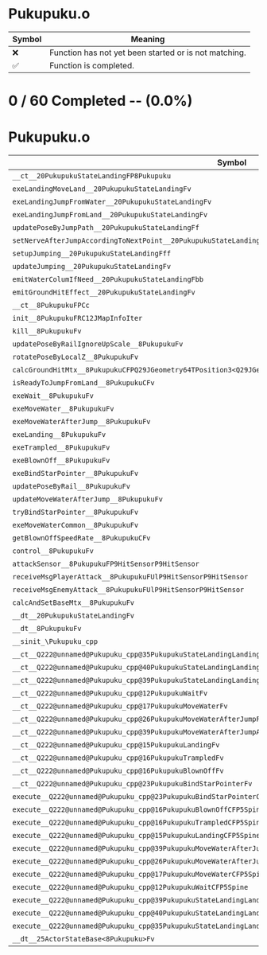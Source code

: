 # Pukupuku.o
| Symbol | Meaning 
| ------------- | ------------- 
| :x: | Function has not yet been started or is not matching. 
| :white_check_mark: | Function is completed. 


# 0 / 60 Completed -- (0.0%)
# Pukupuku.o
| Symbol | Decompiled? |
| ------------- | ------------- |
| `__ct__20PukupukuStateLandingFP8Pukupuku` | :x: |
| `exeLandingMoveLand__20PukupukuStateLandingFv` | :x: |
| `exeLandingJumpFromWater__20PukupukuStateLandingFv` | :x: |
| `exeLandingJumpFromLand__20PukupukuStateLandingFv` | :x: |
| `updatePoseByJumpPath__20PukupukuStateLandingFf` | :x: |
| `setNerveAfterJumpAccordingToNextPoint__20PukupukuStateLandingFv` | :x: |
| `setupJumping__20PukupukuStateLandingFff` | :x: |
| `updateJumping__20PukupukuStateLandingFv` | :x: |
| `emitWaterColumIfNeed__20PukupukuStateLandingFbb` | :x: |
| `emitGroundHitEffect__20PukupukuStateLandingFv` | :x: |
| `__ct__8PukupukuFPCc` | :x: |
| `init__8PukupukuFRC12JMapInfoIter` | :x: |
| `kill__8PukupukuFv` | :x: |
| `updatePoseByRailIgnoreUpScale__8PukupukuFv` | :x: |
| `rotatePoseByLocalZ__8PukupukuFv` | :x: |
| `calcGroundHitMtx__8PukupukuCFPQ29JGeometry64TPosition3<Q29JGeometry38TMatrix34<Q29JGeometry13SMatrix34C<f>>>` | :x: |
| `isReadyToJumpFromLand__8PukupukuCFv` | :x: |
| `exeWait__8PukupukuFv` | :x: |
| `exeMoveWater__8PukupukuFv` | :x: |
| `exeMoveWaterAfterJump__8PukupukuFv` | :x: |
| `exeLanding__8PukupukuFv` | :x: |
| `exeTrampled__8PukupukuFv` | :x: |
| `exeBlownOff__8PukupukuFv` | :x: |
| `exeBindStarPointer__8PukupukuFv` | :x: |
| `updatePoseByRail__8PukupukuFv` | :x: |
| `updateMoveWaterAfterJump__8PukupukuFv` | :x: |
| `tryBindStarPointer__8PukupukuFv` | :x: |
| `exeMoveWaterCommon__8PukupukuFv` | :x: |
| `getBlownOffSpeedRate__8PukupukuCFv` | :x: |
| `control__8PukupukuFv` | :x: |
| `attackSensor__8PukupukuFP9HitSensorP9HitSensor` | :x: |
| `receiveMsgPlayerAttack__8PukupukuFUlP9HitSensorP9HitSensor` | :x: |
| `receiveMsgEnemyAttack__8PukupukuFUlP9HitSensorP9HitSensor` | :x: |
| `calcAndSetBaseMtx__8PukupukuFv` | :x: |
| `__dt__20PukupukuStateLandingFv` | :x: |
| `__dt__8PukupukuFv` | :x: |
| `__sinit_\Pukupuku_cpp` | :x: |
| `__ct__Q222@unnamed@Pukupuku_cpp@35PukupukuStateLandingLandingMoveLandFv` | :x: |
| `__ct__Q222@unnamed@Pukupuku_cpp@40PukupukuStateLandingLandingJumpFromWaterFv` | :x: |
| `__ct__Q222@unnamed@Pukupuku_cpp@39PukupukuStateLandingLandingJumpFromLandFv` | :x: |
| `__ct__Q222@unnamed@Pukupuku_cpp@12PukupukuWaitFv` | :x: |
| `__ct__Q222@unnamed@Pukupuku_cpp@17PukupukuMoveWaterFv` | :x: |
| `__ct__Q222@unnamed@Pukupuku_cpp@26PukupukuMoveWaterAfterJumpFv` | :x: |
| `__ct__Q222@unnamed@Pukupuku_cpp@39PukupukuMoveWaterAfterJumpAfterPointingFv` | :x: |
| `__ct__Q222@unnamed@Pukupuku_cpp@15PukupukuLandingFv` | :x: |
| `__ct__Q222@unnamed@Pukupuku_cpp@16PukupukuTrampledFv` | :x: |
| `__ct__Q222@unnamed@Pukupuku_cpp@16PukupukuBlownOffFv` | :x: |
| `__ct__Q222@unnamed@Pukupuku_cpp@23PukupukuBindStarPointerFv` | :x: |
| `execute__Q222@unnamed@Pukupuku_cpp@23PukupukuBindStarPointerCFP5Spine` | :x: |
| `execute__Q222@unnamed@Pukupuku_cpp@16PukupukuBlownOffCFP5Spine` | :x: |
| `execute__Q222@unnamed@Pukupuku_cpp@16PukupukuTrampledCFP5Spine` | :x: |
| `execute__Q222@unnamed@Pukupuku_cpp@15PukupukuLandingCFP5Spine` | :x: |
| `execute__Q222@unnamed@Pukupuku_cpp@39PukupukuMoveWaterAfterJumpAfterPointingCFP5Spine` | :x: |
| `execute__Q222@unnamed@Pukupuku_cpp@26PukupukuMoveWaterAfterJumpCFP5Spine` | :x: |
| `execute__Q222@unnamed@Pukupuku_cpp@17PukupukuMoveWaterCFP5Spine` | :x: |
| `execute__Q222@unnamed@Pukupuku_cpp@12PukupukuWaitCFP5Spine` | :x: |
| `execute__Q222@unnamed@Pukupuku_cpp@39PukupukuStateLandingLandingJumpFromLandCFP5Spine` | :x: |
| `execute__Q222@unnamed@Pukupuku_cpp@40PukupukuStateLandingLandingJumpFromWaterCFP5Spine` | :x: |
| `execute__Q222@unnamed@Pukupuku_cpp@35PukupukuStateLandingLandingMoveLandCFP5Spine` | :x: |
| `__dt__25ActorStateBase<8Pukupuku>Fv` | :x: |
